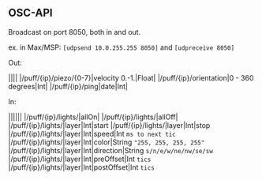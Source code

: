## OSC-API

Broadcast on port 8050, both in and out.

ex. in Max/MSP: `[udpsend 10.0.255.255 8050]` and `[udpreceive 8050]`

Out:

||||
|/puff/{ip}/piezo/{0-7}|velocity 0.-1.|Float|
|/puff/{ip}/orientation|0 - 360 degrees|Int|
|/puff/{ip}/ping|date|Int|


In:

||||||
|/puff/{ip}/lights/|allOn|
|/puff/{ip}/lights/|allOff|
|/puff/{ip}/lights/|layer|Int|start
|/puff/{ip}/lights/|layer|Int|stop
|/puff/{ip}/lights/|layer|Int|speed|Int `ms to next tic`
|/puff/{ip}/lights/|layer|Int|color|String `"255, 255, 255, 255"`
|/puff/{ip}/lights/|layer|Int|direction|String `s/n/e/w/ne/nw/se/sw`
|/puff/{ip}/lights/|layer|Int|preOffset|Int `tics`
|/puff/{ip}/lights/|layer|Int|postOffset|Int `tics`